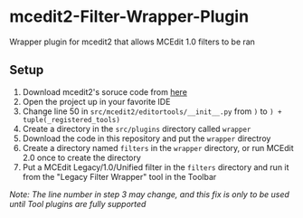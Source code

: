 # mcedit2-Filter-Wrapper-Plugin
Wrapper plugin for mcedit2 that allows MCEdit 1.0 filters to be ran

## Setup
1. Download mcedit2's soruce code from [here](https://github.com/mcedit/mcedit2)
2. Open the project up in your favorite IDE
3. Change line 50 in `src/mcedit2/editortools/__init__.py` from `)` to `) + tuple(_registered_tools)`
4. Create a directory in the `src/plugins` directory called `wrapper`
5. Download the code in this repository and put the `wrapper` directroy
6. Create a directory named `filters` in the `wrapper` directory, or run MCEdit 2.0 once to create the directory
7. Put a MCEdit Legacy/1.0/Unified filter in the `filters` directory and run it from the "Legacy Filter Wrapper" tool in the Toolbar

_Note: The line number in step 3 may change, and this fix is only to be used until Tool plugins are fully supported_
